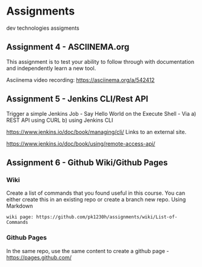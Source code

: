 # Assignments
dev technologies assigments


## Assignment 4 - ASCIINEMA.org
This assignment is to test your ability to follow through with documentation and independently learn a new tool.

Asciinema video recording: https://asciinema.org/a/542412

## Assignment 5 - Jenkins CLI/Rest API
Trigger a simple Jenkins Job - Say Hello World on the Execute Shell - Via a) REST API using CURL b) using Jenkins CLI

https://www.jenkins.io/doc/book/managing/cli/
Links to an external site.

 

https://www.jenkins.io/doc/book/using/remote-access-api/

## Assignment 6 - Github Wiki/Github Pages
### Wiki
Create a list of commands that you found useful in this course. You can either create this in an existing repo or create a branch new repo. Using Markdown

    wiki page: https://github.com/pk1230h/assignments/wiki/List-of-Commands

### Github Pages
In the same repo, use the same content to create a github page - https://pages.github.com/  
